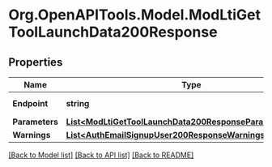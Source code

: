 # Org.OpenAPITools.Model.ModLtiGetToolLaunchData200Response

## Properties

Name | Type | Description | Notes
------------ | ------------- | ------------- | -------------
**Endpoint** | **string** | Endpoint URL | [default to "null"]
**Parameters** | [**List&lt;ModLtiGetToolLaunchData200ResponseParametersInner&gt;**](ModLtiGetToolLaunchData200ResponseParametersInner.md) |  | 
**Warnings** | [**List&lt;AuthEmailSignupUser200ResponseWarningsInner&gt;**](AuthEmailSignupUser200ResponseWarningsInner.md) |  | [optional] 

[[Back to Model list]](../README.md#documentation-for-models) [[Back to API list]](../README.md#documentation-for-api-endpoints) [[Back to README]](../README.md)

